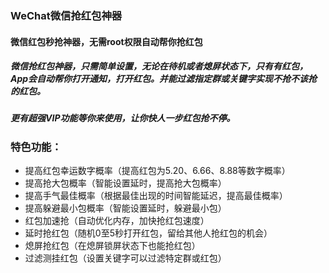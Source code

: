 ### WeChat微信抢红包神器
#### 微信红包秒抢神器，无需root权限自动帮你抢红包
##### 微信抢红包神器，只需简单设置，无论在待机或者熄屏状态下，只有有红包，App会自动帮你打开通知，打开红包。并能过滤指定群或关键字实现不抢不该抢的红包。
##### 更有超强VIP功能等你来使用，让你快人一步红包抢不停。

### 特色功能：
 - 提高红包幸运数字概率（提高红包为5.20、6.66、8.88等数字概率）
 - 提高抢大包概率（智能设置延时，提高抢大包概率）
 - 提高手气最佳概率（根据最佳出现的时间智能延迟，提高最佳概率）
 - 提高躲避最小包概率（智能设置延时，躲避最小包）
 - 红包加速抢（自动优化内存，加快抢红包速度）
 - 延时抢红包（随机0至5秒打开红包，留给其他人抢红包的机会）
 - 熄屏抢红包（在熄屏锁屏状态下也能抢红包）
 - 过滤测挂红包（设置关键字可以过滤特定群或红包）
